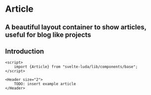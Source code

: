 # Article

## A beautiful layout container to show articles, useful for blog like projects

## Introduction

```svelte repl
<script>
    import {Article} from "svelte-luda/lib/components/base";
</script>

<Header size="2">
    TODO: insert example article
</Header>
```
